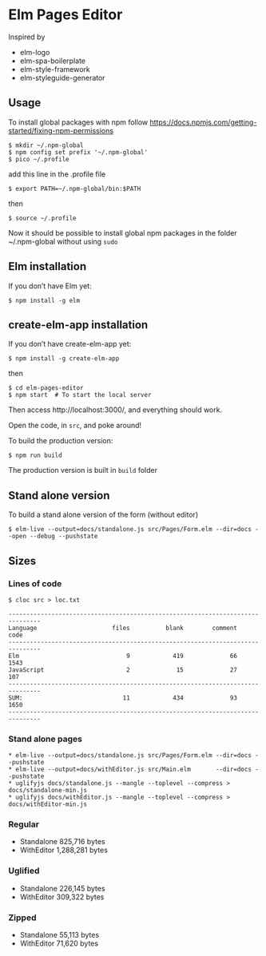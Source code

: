 # Elm Pages Editor

Inspired by

* elm-logo
* elm-spa-boilerplate
* elm-style-framework
* elm-styleguide-generator

## Usage

To install global packages with npm follow https://docs.npmjs.com/getting-started/fixing-npm-permissions
```
$ mkdir ~/.npm-global
$ npm config set prefix '~/.npm-global'
$ pico ~/.profile
```
add this line in the .profile file
```
$ export PATH=~/.npm-global/bin:$PATH
```
then
```
$ source ~/.profile
```
Now it should be possible to install global npm packages in the folder ~/.npm-global without using `sudo`

## Elm installation
If you don’t have Elm yet:
```
$ npm install -g elm
```

## create-elm-app installation
If you don’t have create-elm-app yet:
```
$ npm install -g create-elm-app
```
then
```
$ cd elm-pages-editor
$ npm start  # To start the local server
```
Then access http://localhost:3000/, and everything should work.

Open the code, in `src`, and poke around!

To build the production version:
```
$ npm run build
```
The production version is built in `build` folder

## Stand alone version

To build a stand alone version of the form (without editor)

```
$ elm-live --output=docs/standalone.js src/Pages/Form.elm --dir=docs --open --debug --pushstate
```

## Sizes

### Lines of code

```
$ cloc src > loc.txt
```

```
-------------------------------------------------------------------------------
Language                     files          blank        comment           code
-------------------------------------------------------------------------------
Elm                              9            419             66           1543
JavaScript                       2             15             27            107
-------------------------------------------------------------------------------
SUM:                            11            434             93           1650
-------------------------------------------------------------------------------
```

### Stand alone pages

```
* elm-live --output=docs/standalone.js src/Pages/Form.elm --dir=docs --pushstate
* elm-live --output=docs/withEditor.js src/Main.elm       --dir=docs --pushstate
* uglifyjs docs/standalone.js --mangle --toplevel --compress > docs/standalone-min.js
* uglifyjs docs/withEditor.js --mangle --toplevel --compress > docs/withEditor-min.js
```

### Regular

* Standalone      825,716 bytes
* WithEditor    1,288,281 bytes

### Uglified

* Standalone     226,145 bytes
* WithEditor     309,322 bytes

### Zipped

* Standalone      55,113 bytes
* WithEditor      71,620 bytes
